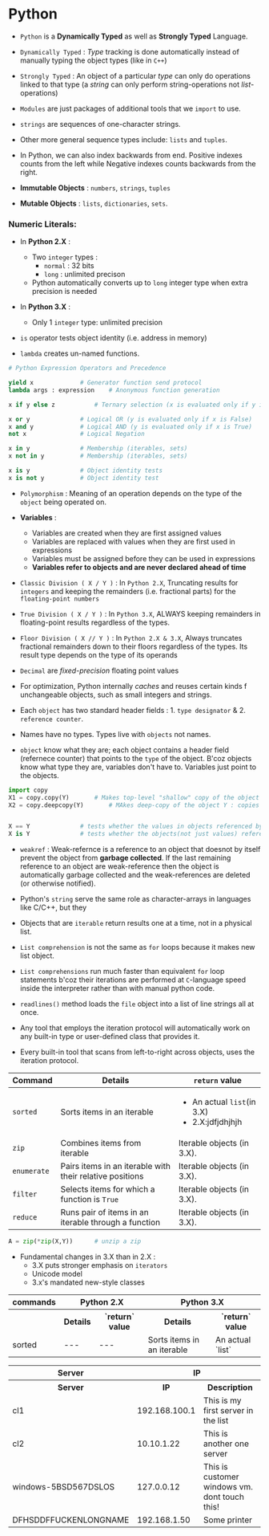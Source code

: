 # Python

* `Python` is a **Dynamically Typed** as well as **Strongly Typed** Language.

* `Dynamically Typed` : *Type* tracking is done automatically instead of manually typing the object types (like in `C++`)

* `Strongly Typed` : An object of a particular *type* can only do operations linked to that type (a *string* can only perform string-operations not *list*-operations)

* `Modules` are just packages of additional tools that we `import` to use.

* `strings` are sequences of one-character strings.

* Other more general sequence types include: `lists` and `tuples`.

* In Python, we can also index backwards from end. Positive indexes counts from the left while Negative indexes counts backwards from the right.

* **Immutable Objects** : `numbers`, `strings`, `tuples`

* **Mutable Objects** : `lists`, `dictionaries`, `sets`.

### Numeric Literals:

* In **Python 2.X** :
	* Two `integer` types : 
		* `normal`	: 32 bits
		* `long`	: unlimited precison
	* Python automatically converts up to `long` integer type when extra precision is needed

* In **Python 3.X** : 
	* Only 1 `integer` type: unlimited precision

* `is` operator tests object identity (i.e. address in memory)

* `lambda` creates un-named functions.

```python
# Python Expression Operators and Precedence

yield x 			# Generator function send protocol
lambda args : expression 	# Anonymous function generation

x if y else z			# Ternary selection (x is evaluated only if y is True)

x or y 				# Logical OR (y is evaluated only if x is False)
x and y 			# Logical AND (y is evaluated only if x is True)
not x 				# Logical Negation

x in y 				# Membership (iterables, sets)
x not in y 			# Membership (iterables, sets)

x is y 				# Object identity tests
x is not y 			# Object identity test

```

* `Polymorphism` : Meaning of an operation depends on the type of the `object` being operated on.

* **Variables** : 
	* Variables are created when they are first assigned values
	* Variables are replaced with values when they are first used in expressions
	* Variables must be assigned before they can be used in expressions
	* **Variables refer to objects and are never declared ahead of time**

* `Classic Division ( X / Y )` : In `Python 2.X`, Truncating results for `integers` and keeping the remainders (i.e. fractional parts) for the `floating-point numbers`

* `True Division ( X / Y )` : In `Python 3.X`, ALWAYS keeping remainders in floating-point results regardless of the types.

* `Floor Division ( X // Y )` : In `Python 2.X & 3.X`, Always truncates fractional remainders down to their floors regardless of the types. Its result type depends on the type of its operands

* `Decimal` are _fixed-precision_ floating point values

* For optimization, Python internally _caches_ and reuses certain kinds f unchangeable objects, such as small integers and strings.

* Each `object` has two standard header fields : 1. `type designator` & 2. `reference counter`.

* Names have no types. Types live with `objects` not names.

* `object` know what they are; each object contains a header field (refernece counter) that points to the `type` of the object. B'coz objects know what type they are, variables don't have to. Variables just point to the objects.

```python
import copy
X1 = copy.copy(Y)		# Makes top-level "shallow" copy of the object Y
X2 = copy.deepcopy(Y)		# MAkes deep-copy of the object Y : copies all nested parts


X == Y 				# tests whether the values in objects referenced by X, Y are same or not
X is Y 				# tests whether the objects(not just values) referenced by X, Y are same or not

```

* `weakref` : Weak-refernce is a reference to an object that doesnot by itself prevent the object from **garbage collected**. If the last remaining reference to an object are weak-reference then the object is automatically garbage collected and the weak-references are deleted (or otherwise notified).

* Python's `string` serve the same role as character-arrays in languages like C/C++, but they 

* Objects that are `iterable` return results one at a time, not in a physical list.

* `List comprehension` is not the same as `for` loops because it makes new list object.

* `List comprehensions` run much faster than equivalent `for` loop statements b'coz their iterations are performed at `C`-language speed inside the interpreter rather than with manual python code.

* `readlines()` method loads the `file` object into a list of line strings all at once.

* Any tool that employs the iteration protocol will automatically work on any built-in type or user-defined class that provides it.

* Every built-in tool that scans from left-to-right across objects, uses the iteration protocol.

| Command | Details | `return` value |
|--- | --- | --- |
| `sorted` | Sorts items in an iterable | <ul><li>An actual `list`(in 3.X)</li><li>2.X:jdfjdhjhjh</li></ul>
| `zip` | Combines items from iterable | Iterable objects (in 3.X).
| `enumerate` | Pairs items in an iterable with their relative positions | Iterable objects (in 3.X).
| `filter` | Selects items for which a function is `True` | Iterable objects (in 3.X).
| `reduce` | Runs pair of items in an iterable through a function | Iterable objects (in 3.X).

```python
A = zip(*zip(X,Y))		# unzip a zip
```

* Fundamental changes in 3.X than in 2.X :
	* 3.X puts stronger emphasis on `iterators`
	* Unicode model
	* 3.x's mandated new-style classes
<table>
	<tr>
		<th>commands</th>
		<th colspan="2">Python 2.X</th>
		<th colspan="2">Python 3.X</th>
	</tr>
	<tr>
		<th></th>
		<th>Details</th>
		<th>`return` value</th>
		<th>Details</th>
		<th>`return` value</th>
	</tr>
	<tr>
		<td>sorted</td>
		<td>---</td>
		<td>---</td>
		<td>Sorts items in an iterable </td>
		<td markdown="1"> An actual `list`</td>
	</tr>
</table>



<table>
<tr>
<th> Server
<th colspan = "2"> IP
<tr>
<th> Server
<th> IP
<th> Description
<tr>
<td> cl1
<td> 192.168.100.1
<td> This is my first server in the list
<tr>
<td> cl2
<td> 10.10.1.22
<td> This is another one server
<tr>
<td> windows-5BSD567DSLOS
<td> 127.0.0.12
<td> This is customer windows vm. dont touch this!
<tr>
<td> DFHSDDFFUCKENLONGNAME
<td> 192.168.1.50
<td> Some printer
</table>
